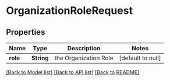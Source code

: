 # OrganizationRoleRequest
## Properties

| Name | Type | Description | Notes |
|------------ | ------------- | ------------- | -------------|
| **role** | **String** | the Organization Role | [default to null] |

[[Back to Model list]](../README.md#documentation-for-models) [[Back to API list]](../README.md#documentation-for-api-endpoints) [[Back to README]](../README.md)


